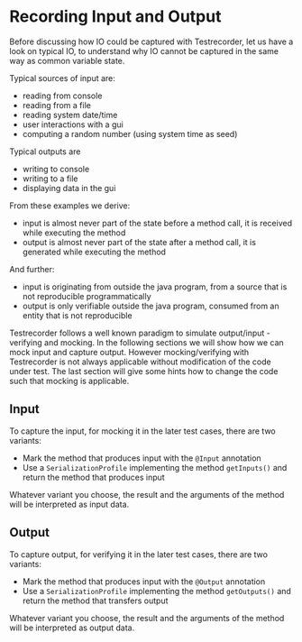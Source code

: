 Recording Input and Output
==========================

Before discussing how IO could be captured with Testrecorder, let us have a look on typical IO, to understand why IO cannot be captured in the same way as common variable state.

Typical sources of input are:
* reading from console
* reading from a file
* reading system date/time
* user interactions with a gui
* computing a random number (using system time as seed)

Typical outputs are
* writing to console
* writing to a file
* displaying data in the gui

From these examples we derive:
* input is almost never part of the state before a method call, it is received while executing the method
* output is almost never part of the state after a method call, it is generated while executing the method

And further:
* input is originating from outside the java program, from a source that is not reproducible programmatically
* output is only verifiable outside the java program, consumed from an entity that is not reproducible

Testrecorder follows a well known paradigm to simulate output/input - verifying and mocking. In the following sections we will show how we can mock input and capture output. However mocking/verifying with Testrecorder is not always applicable without modification of the code under test. The last section will give some hints how to change the code such that mocking is applicable.

## Input

To capture the input, for mocking it in the later test cases, there are two variants:

* Mark the method that produces input with the `@Input` annotation
* Use a `SerializationProfile` implementing the method `getInputs()` and return the method that produces input

Whatever variant you choose, the result and the arguments of the method will be interpreted as input data.

## Output

To capture output, for verifying it in the later test cases, there are two variants:

* Mark the method that produces input with the `@Output` annotation
* Use a `SerializationProfile` implementing the method `getOutputs()` and return the method that transfers output

Whatever variant you choose, the result and the arguments of the method will be interpreted as output data.
